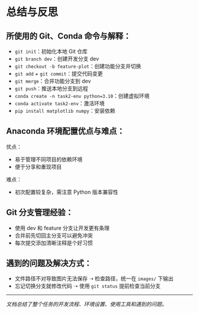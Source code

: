 # 总结与反思

## 所使用的 Git、Conda 命令与解释：

- `git init`：初始化本地 Git 仓库
- `git branch dev`：创建开发分支 dev
- `git checkout -b feature-plot`：创建功能分支并切换
- `git add` + `git commit`：提交代码变更
- `git merge`：合并功能分支到 dev
- `git push`：推送本地分支到远程
- `conda create -n task2-env python=3.10`：创建虚拟环境
- `conda activate task2-env`：激活环境
- `pip install matplotlib numpy`：安装依赖

## Anaconda 环境配置优点与难点：

优点：
- 易于管理不同项目的依赖环境
- 便于分享和重现项目

难点：
- 初次配置较复杂，需注意 Python 版本兼容性

## Git 分支管理经验：

- 使用 dev 和 feature 分支让开发更有条理
- 合并前先切回主分支可以避免冲突
- 每次提交添加清晰注释是个好习惯

## 遇到的问题及解决方式：

- 文件路径不对导致图片无法保存 ➝ 检查路径，统一在 `images/` 下输出
- 忘记切换分支就修改代码 ➝ 使用 `git status` 提前检查当前分支

---

_文档总结了整个任务的开发流程、环境设置、使用工具和遇到的问题。_
